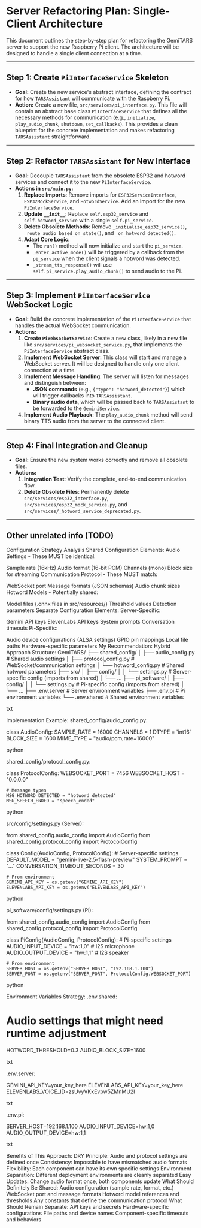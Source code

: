 # Server Refactoring Plan: Single-Client Architecture

This document outlines the step-by-step plan for refactoring the GemiTARS server to support the new Raspberry Pi client. The architecture will be designed to handle a single client connection at a time.

---

## **Step 1: Create `PiInterfaceService` Skeleton**

*   **Goal:** Create the new service's abstract interface, defining the contract for how `TARSAssistant` will communicate with the Raspberry Pi.
*   **Action:** Create a new file, `src/services/pi_interface.py`. This file will contain an abstract base class `PiInterfaceService` that defines all the necessary methods for communication (e.g., `initialize`, `play_audio_chunk`, `shutdown`, `set_callbacks`). This provides a clean blueprint for the concrete implementation and makes refactoring `TARSAssistant` straightforward.

---

## **Step 2: Refactor `TARSAssistant` for New Interface**

*   **Goal:** Decouple `TARSAssistant` from the obsolete ESP32 and hotword services and connect it to the new `PiInterfaceService`.
*   **Actions in `src/main.py`:**
    1.  **Replace Imports**: Remove imports for `ESP32ServiceInterface`, `ESP32MockService`, and `HotwordService`. Add an import for the new `PiInterfaceService`.
    2.  **Update `__init__`**: Replace `self.esp32_service` and `self.hotword_service` with a single `self.pi_service`.
    3.  **Delete Obsolete Methods**: Remove `_initialize_esp32_service()`, `_route_audio_based_on_state()`, and `_on_hotword_detected()`.
    4.  **Adapt Core Logic**:
        *   The `run()` method will now initialize and start the `pi_service`.
        *   `_enter_active_mode()` will be triggered by a callback from the `pi_service` when the client signals a hotword was detected.
        *   `_stream_tts_response()` will use `self.pi_service.play_audio_chunk()` to send audio to the Pi.

---

## **Step 3: Implement `PiInterfaceService` WebSocket Logic**

*   **Goal:** Build the concrete implementation of the `PiInterfaceService` that handles the actual WebSocket communication.
*   **Actions:**
    1.  **Create `PiWebsocketService`**: Create a new class, likely in a new file like `src/services/pi_websocket_service.py`, that implements the `PiInterfaceService` abstract class.
    2.  **Implement WebSocket Server**: This class will start and manage a WebSocket server. It will be designed to handle only one client connection at a time.
    3.  **Implement Message Handling**: The server will listen for messages and distinguish between:
        *   **JSON commands** (e.g., `{"type": "hotword_detected"}`) which will trigger callbacks into `TARSAssistant`.
        *   **Binary audio data**, which will be passed back to `TARSAssistant` to be forwarded to the `GeminiService`.
    4.  **Implement Audio Playback**: The `play_audio_chunk` method will send binary TTS audio from the server to the connected client.

---

## **Step 4: Final Integration and Cleanup**

*   **Goal:** Ensure the new system works correctly and remove all obsolete files.
*   **Actions:**
    1.  **Integration Test**: Verify the complete, end-to-end communication flow.
    2.  **Delete Obsolete Files**: Permanently delete `src/services/esp32_interface.py`, `src/services/esp32_mock_service.py`, and `src/services/_hotword_service_deprecated.py`.
    
    
    
    
    
    
    
    
    
---

## Other unrelated info (TODO)

Configuration Strategy Analysis
Shared Configuration Elements:
Audio Settings - These MUST be identical:

Sample rate (16kHz)
Audio format (16-bit PCM)
Channels (mono)
Block size for streaming
Communication Protocol - These MUST match:

WebSocket port
Message formats (JSON schemas)
Audio chunk sizes
Hotword Models - Potentially shared:

Model files (.onnx files in src/resources/)
Threshold values
Detection parameters
Separate Configuration Elements:
Server-Specific:

Gemini API keys
ElevenLabs API keys
System prompts
Conversation timeouts
Pi-Specific:

Audio device configurations (ALSA settings)
GPIO pin mappings
Local file paths
Hardware-specific parameters
My Recommendation: Hybrid Approach
Structure:
GemiTARS/
├── shared_config/
│   ├── audio_config.py      # Shared audio settings
│   ├── protocol_config.py   # WebSocket/communication settings
│   └── hotword_config.py    # Shared hotword parameters
├── src/
│   ├── config/
│   │   └── settings.py      # Server-specific config (imports from shared)
│   └── ...
├── pi_software/
│   ├── config/
│   │   └── settings.py      # Pi-specific config (imports from shared)
│   └── ...
├── .env.server              # Server environment variables
├── .env.pi                  # Pi environment variables
└── .env.shared              # Shared environment variables

txt


Implementation Example:
shared_config/audio_config.py:

class AudioConfig:
    SAMPLE_RATE = 16000
    CHANNELS = 1
    DTYPE = 'int16'
    BLOCK_SIZE = 1600
    MIME_TYPE = "audio/pcm;rate=16000"

python


shared_config/protocol_config.py:

class ProtocolConfig:
    WEBSOCKET_PORT = 7456
    WEBSOCKET_HOST = "0.0.0.0"
    
    # Message types
    MSG_HOTWORD_DETECTED = "hotword_detected"
    MSG_SPEECH_ENDED = "speech_ended"

python


src/config/settings.py (Server):

from shared_config.audio_config import AudioConfig
from shared_config.protocol_config import ProtocolConfig

class Config(AudioConfig, ProtocolConfig):
    # Server-specific settings
    DEFAULT_MODEL = "gemini-live-2.5-flash-preview"
    SYSTEM_PROMPT = "..."
    CONVERSATION_TIMEOUT_SECONDS = 30
    
    # From environment
    GEMINI_API_KEY = os.getenv("GEMINI_API_KEY")
    ELEVENLABS_API_KEY = os.getenv("ELEVENLABS_API_KEY")

python


pi_software/config/settings.py (Pi):

from shared_config.audio_config import AudioConfig
from shared_config.protocol_config import ProtocolConfig

class PiConfig(AudioConfig, ProtocolConfig):
    # Pi-specific settings
    AUDIO_INPUT_DEVICE = "hw:1,0"  # I2S microphone
    AUDIO_OUTPUT_DEVICE = "hw:1,1"  # I2S speaker
    
    # From environment
    SERVER_HOST = os.getenv("SERVER_HOST", "192.168.1.100")
    SERVER_PORT = os.getenv("SERVER_PORT", ProtocolConfig.WEBSOCKET_PORT)

python


Environment Variables Strategy:
.env.shared:

# Audio settings that might need runtime adjustment
HOTWORD_THRESHOLD=0.3
AUDIO_BLOCK_SIZE=1600

txt


.env.server:

GEMINI_API_KEY=your_key_here
ELEVENLABS_API_KEY=your_key_here
ELEVENLABS_VOICE_ID=zsUvyVKkEvpw5ZMnMU2I

txt


.env.pi:

SERVER_HOST=192.168.1.100
AUDIO_INPUT_DEVICE=hw:1,0
AUDIO_OUTPUT_DEVICE=hw:1,1

txt


Benefits of This Approach:
DRY Principle: Audio and protocol settings are defined once
Consistency: Impossible to have mismatched audio formats
Flexibility: Each component can have its own specific settings
Environment Separation: Different deployment environments are cleanly separated
Easy Updates: Change audio format once, both components update
What Should Definitely Be Shared:
Audio configuration (sample rate, format, etc.)
WebSocket port and message formats
Hotword model references and thresholds
Any constants that define the communication protocol
What Should Remain Separate:
API keys and secrets
Hardware-specific configurations
File paths and device names
Component-specific timeouts and behaviors
